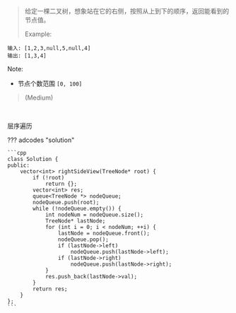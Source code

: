 <!-- prettier-ignore-start -->

> 给定一棵二叉树，想象站在它的右侧，按照从上到下的顺序，返回能看到的节点值。
> 
> Example: 
>
```
输入: [1,2,3,null,5,null,4]
输出: [1,3,4]
```
Note:
>
-  节点个数范围 `[0, 100]`
>
>  (Medium)

<!-- prettier-ignore-end -->

<br>

层序遍历

??? adcodes "solution"

    ```cpp
    class Solution {
    public:
        vector<int> rightSideView(TreeNode* root) {
            if (!root)
                return {};
            vector<int> res;
            queue<TreeNode *> nodeQueue;
            nodeQueue.push(root);
            while (!nodeQueue.empty()) {
                int nodeNum = nodeQueue.size();
                TreeNode* lastNode;
                for (int i = 0; i < nodeNum; ++i) {
                    lastNode = nodeQueue.front();
                    nodeQueue.pop();
                    if (lastNode->left)
                        nodeQueue.push(lastNode->left);
                    if (lastNode->right)
                        nodeQueue.push(lastNode->right);
                }
                res.push_back(lastNode->val);
            }
            return res;
        }
    };
    ```

